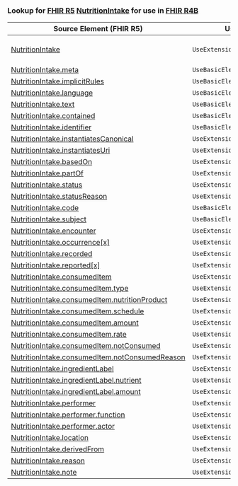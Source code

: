 ### Lookup for [FHIR R5](https://hl7.org/fhir/R5/) [NutritionIntake](https://hl7.org/fhir/R5/NutritionIntake.html) for use in [FHIR R4B](https://hl7.org/fhir/R4B/)

| Source Element (FHIR R5) | Usage | Target |
| -------------- | ----- | ------ |
| [NutritionIntake](https://hl7.org/fhir/R5/NutritionIntake.html#resource) | `UseExtension` | [http://hl7.org/fhir/5.0/StructureDefinition/extension-NutritionIntake](StructureDefinition-ext-R5-NutritionIntake.html) |
| [NutritionIntake.meta](https://hl7.org/fhir/R5/NutritionIntake.html#resource) | `UseBasicElement` | [Basic.meta](https://hl7.org/fhir/R4B/Basic.html#resource) |
| [NutritionIntake.implicitRules](https://hl7.org/fhir/R5/NutritionIntake.html#resource) | `UseBasicElement` | [Basic.implicitRules](https://hl7.org/fhir/R4B/Basic.html#resource) |
| [NutritionIntake.language](https://hl7.org/fhir/R5/NutritionIntake.html#resource) | `UseBasicElement` | [Basic.language](https://hl7.org/fhir/R4B/Basic.html#resource) |
| [NutritionIntake.text](https://hl7.org/fhir/R5/NutritionIntake.html#resource) | `UseBasicElement` | [Basic.text](https://hl7.org/fhir/R4B/Basic.html#resource) |
| [NutritionIntake.contained](https://hl7.org/fhir/R5/NutritionIntake.html#resource) | `UseBasicElement` | [Basic.contained](https://hl7.org/fhir/R4B/Basic.html#resource) |
| [NutritionIntake.identifier](https://hl7.org/fhir/R5/NutritionIntake.html#resource) | `UseBasicElement` | [Basic.identifier](https://hl7.org/fhir/R4B/Basic.html#resource) |
| [NutritionIntake.instantiatesCanonical](https://hl7.org/fhir/R5/NutritionIntake.html#resource) | `UseExtensionFromAncestor` | - |
| [NutritionIntake.instantiatesUri](https://hl7.org/fhir/R5/NutritionIntake.html#resource) | `UseExtensionFromAncestor` | - |
| [NutritionIntake.basedOn](https://hl7.org/fhir/R5/NutritionIntake.html#resource) | `UseExtensionFromAncestor` | - |
| [NutritionIntake.partOf](https://hl7.org/fhir/R5/NutritionIntake.html#resource) | `UseExtensionFromAncestor` | - |
| [NutritionIntake.status](https://hl7.org/fhir/R5/NutritionIntake.html#resource) | `UseExtensionFromAncestor` | - |
| [NutritionIntake.statusReason](https://hl7.org/fhir/R5/NutritionIntake.html#resource) | `UseExtensionFromAncestor` | - |
| [NutritionIntake.code](https://hl7.org/fhir/R5/NutritionIntake.html#resource) | `UseBasicElement` | [Basic.code](https://hl7.org/fhir/R4B/Basic.html#resource) |
| [NutritionIntake.subject](https://hl7.org/fhir/R5/NutritionIntake.html#resource) | `UseBasicElement` | [Basic.subject](https://hl7.org/fhir/R4B/Basic.html#resource) |
| [NutritionIntake.encounter](https://hl7.org/fhir/R5/NutritionIntake.html#resource) | `UseExtensionFromAncestor` | - |
| [NutritionIntake.occurrence[x]](https://hl7.org/fhir/R5/NutritionIntake.html#resource) | `UseExtensionFromAncestor` | - |
| [NutritionIntake.recorded](https://hl7.org/fhir/R5/NutritionIntake.html#resource) | `UseExtensionFromAncestor` | - |
| [NutritionIntake.reported[x]](https://hl7.org/fhir/R5/NutritionIntake.html#resource) | `UseExtensionFromAncestor` | - |
| [NutritionIntake.consumedItem](https://hl7.org/fhir/R5/NutritionIntake.html#resource) | `UseExtensionFromAncestor` | - |
| [NutritionIntake.consumedItem.type](https://hl7.org/fhir/R5/NutritionIntake.html#resource) | `UseExtensionFromAncestor` | - |
| [NutritionIntake.consumedItem.nutritionProduct](https://hl7.org/fhir/R5/NutritionIntake.html#resource) | `UseExtensionFromAncestor` | - |
| [NutritionIntake.consumedItem.schedule](https://hl7.org/fhir/R5/NutritionIntake.html#resource) | `UseExtensionFromAncestor` | - |
| [NutritionIntake.consumedItem.amount](https://hl7.org/fhir/R5/NutritionIntake.html#resource) | `UseExtensionFromAncestor` | - |
| [NutritionIntake.consumedItem.rate](https://hl7.org/fhir/R5/NutritionIntake.html#resource) | `UseExtensionFromAncestor` | - |
| [NutritionIntake.consumedItem.notConsumed](https://hl7.org/fhir/R5/NutritionIntake.html#resource) | `UseExtensionFromAncestor` | - |
| [NutritionIntake.consumedItem.notConsumedReason](https://hl7.org/fhir/R5/NutritionIntake.html#resource) | `UseExtensionFromAncestor` | - |
| [NutritionIntake.ingredientLabel](https://hl7.org/fhir/R5/NutritionIntake.html#resource) | `UseExtensionFromAncestor` | - |
| [NutritionIntake.ingredientLabel.nutrient](https://hl7.org/fhir/R5/NutritionIntake.html#resource) | `UseExtensionFromAncestor` | - |
| [NutritionIntake.ingredientLabel.amount](https://hl7.org/fhir/R5/NutritionIntake.html#resource) | `UseExtensionFromAncestor` | - |
| [NutritionIntake.performer](https://hl7.org/fhir/R5/NutritionIntake.html#resource) | `UseExtensionFromAncestor` | - |
| [NutritionIntake.performer.function](https://hl7.org/fhir/R5/NutritionIntake.html#resource) | `UseExtensionFromAncestor` | - |
| [NutritionIntake.performer.actor](https://hl7.org/fhir/R5/NutritionIntake.html#resource) | `UseExtensionFromAncestor` | - |
| [NutritionIntake.location](https://hl7.org/fhir/R5/NutritionIntake.html#resource) | `UseExtensionFromAncestor` | - |
| [NutritionIntake.derivedFrom](https://hl7.org/fhir/R5/NutritionIntake.html#resource) | `UseExtensionFromAncestor` | - |
| [NutritionIntake.reason](https://hl7.org/fhir/R5/NutritionIntake.html#resource) | `UseExtensionFromAncestor` | - |
| [NutritionIntake.note](https://hl7.org/fhir/R5/NutritionIntake.html#resource) | `UseExtensionFromAncestor` | - |
